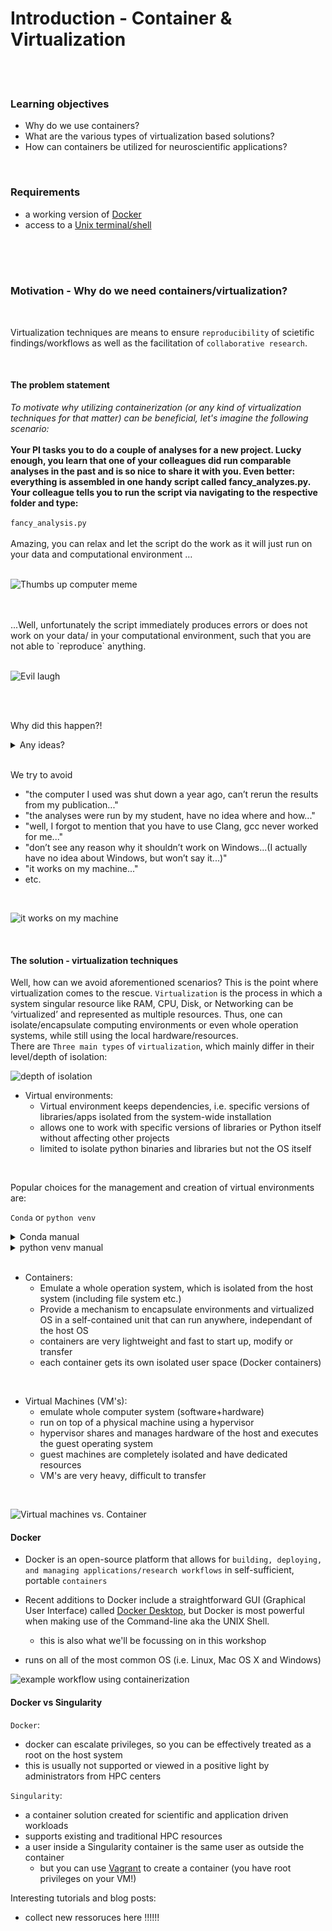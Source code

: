 # Introduction - Container & Virtualization

<br>
<br>

### Learning objectives

- Why do we use containers?
- What are the various types of virtualization based solutions?
- How can containers be utilized for neuroscientific applications?

<br>


### Requirements
- a working version of [Docker](https://docs.docker.com/get-docker/)
- access to a [Unix terminal/shell](https://en.wikipedia.org/wiki/Unix_shell)

<br>
<br>



<br>

### Motivation - Why do we need containers/virtualization?

<br>

Virtualization techniques are means to ensure `reproducibility` of scietific findings/workflows as well as the facilitation of `collaborative research`. 

<br>

#### The problem statement

*To motivate why utilizing containerization (or any kind of virtualization techniques for that matter) can be beneficial, let's imagine the following scenario:*
<br>
<br>
**Your PI tasks you to do a couple of analyses for a new project. Lucky enough, you learn that one of your colleagues did run comparable analyses in the past and is so nice to share it with you. Even better: everything is assembled in one handy script called fancy_analyzes.py.
Your colleague tells you to run the script via navigating to the respective folder and type:**
<br>
<br> 
`fancy_analysis.py` 
<br>
<br>
Amazing, you can relax and let the script do the work as it will just run on your data and computational environment …
<br>
<br>

![Thumbs up computer meme](https://media4.giphy.com/media/v1.Y2lkPTc5MGI3NjExN3FzeHRyOTkzOHF0MHZ5bHVlamRscmxyOTB2bmhia3RxdXc2dTFqaiZlcD12MV9pbnRlcm5hbF9naWZfYnlfaWQmY3Q9Zw/XreQmk7ETCak0/giphy.gif)

<br>
<br>
...Well, unfortunately the script immediately produces errors or does not work on your data/ in your computational environment, such that you are not able to `reproduce` anything. 
<br>
<br>

![Evil laugh](https://c.tenor.com/oKay8GcV660AAAAC/ted-dancon-evil-laugh.gif)

<br>
<br>

Why did this happen?! 
<br>

<details>
<summary>Any ideas?</summary>
<br>

Each project in a lab depends on complex software environments
- Operating system
- Drivers
- Software dependencies: Python/MATLAB/R + libraries
     - **Backwards incompatibility** is a major problem in the python ecosystem
- Adherence to lab-intern standards with regard to data and code organization
  
Thus, sharing your code or using a repository might not be sufficient to ensure `reproducibility` and enable `collaboration`, i.e. because of software version or OS specific conflicts.

</details>

<br>

  We try to avoid
- "the computer I used was shut down a year ago, can’t rerun the results from my publication..."
- "the analyses were run by my student, have no idea where and how..." 
- "well, I forgot to mention that you have to use Clang, gcc never worked for me..."
- "don’t see any reason why it shouldn’t work on Windows...(I actually have no idea about Windows, but won’t say it...)"
- "it works on my machine..."
- etc. 
<br>

![it works on my machine](/static/It_works_on_my_machine.png)

<br>


#### The solution - virtualization techniques 

Well, how can we avoid aforementioned scenarios? This is the point where virtualization comes to the rescue. `Virtualization` is the process in which a system singular resource like RAM, CPU, Disk, or Networking can be ‘virtualized’ and represented as multiple resources. Thus, one can isolate/encapsulate computing environments or even whole operation systems, while still using the local hardware/resources.
<br>
There are `Three main types` of `virtualization`, which mainly differ in their level/depth of isolation:

![depth of isolation](/static/level_of_isolation.png)

- Virtual environments:
  - Virtual environment keeps dependencies, i.e. specific versions of libraries/apps isolated from the system-wide installation
  - allows one to work with specific versions of libraries or Python itself without affecting other projects
  - limited to isolate python binaries and libraries but not the OS itself
<br>

Popular choices for the management and creation of virtual environments are:
<br>

`Conda` or `python venv`

<details>
<summary>Conda manual</summary>

```

  # Updating conda
  conda update conda
  # List available Python version
  conda search "^python$"
  # Creating a Python 3.6 environment
  conda create -n python3.6_test python=3.6
  # Install directly some packages while creating a new environment
  conda create -n python3.6_anaconda python=3.6 anaconda
  # Installing additional packages
  conda install -n python3.6_test scipy
  # Remove unused packages and caches
  conda clean -tipsy
  # Activating the environment
  source activate python3.6_test
  # Deactivating the environment
  source deactivate python3.6_test
  # Remove conda environment
  conda remove --name python3.6_test --all

```
</details>

<details>
<summary>python venv manual</summary>

![python venv manual](/static/python_venv.png)

</details>

<br>

- Containers:
  - Emulate a whole operation system, which is isolated from the host system (including file system etc.)
  - Provide a mechanism to encapsulate environments and virtualized OS in a self-contained unit that can run anywhere, independant of the host OS
  - containers are very lightweight and fast to start up, modify or transfer
  - each container gets its own isolated user space (Docker containers)
  
<br>
       
- Virtual Machines (VM's):
    - emulate whole computer system (software+hardware)
    - run on top of a physical machine using a hypervisor
    - hypervisor shares and manages hardware of the host and executes the guest operating system
    - guest machines are completely isolated and have dedicated resources
    - VM's are very heavy, difficult to transfer

<br>

![Virtual machines vs. Container](/static/VM_vs_Container.png)
        

#### Docker

- Docker is an open-source platform that allows for `building, deploying, and managing applications/research workflows` in self-sufficient, portable `containers`

- Recent additions to Docker include a straightforward GUI (Graphical User Interface) called [Docker Desktop](https://docs.docker.com/desktop/use-desktop/), but Docker is most powerful when making use of the Command-line aka the UNIX Shell.
    -  this is also what we'll be focussing on in this workshop

- runs on all of the most common OS (i.e. Linux, Mac OS X and Windows)

![example workflow using containerization](/static/Container_workflow.png)



#### Docker vs Singularity

`Docker`:

- docker can escalate privileges, so you can be effectively treated as a root on the host system
- this is usually not supported or viewed in a positive light by administrators from HPC centers


`Singularity`:

- a container solution created for scientific and application driven workloads
- supports existing and traditional HPC resources
- a user inside a Singularity container is the same user as outside the container
  - but you can use [Vagrant](https://www.vagrantup.com/) to create a container (you have root privileges on your VM!)






Interesting tutorials and blog posts:

- collect new ressoruces here !!!!!!
